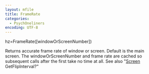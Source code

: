 ```yaml
---
layout: mfile
title: FrameRate
categories:
  - PsychOneliners
encoding: UTF-8
---
```


hz=FrameRate([windowOrScreenNumber])

Returns accurate frame rate of window or screen. Default is the main
screen. The windowOrScreenNumber and frame rate are cached so subsequent
calls after the first take no time at all.
See also "[Screen](/docs/Screen) GetFlipInterval?"